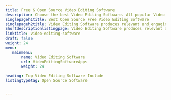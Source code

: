 ```yaml
---
title: Free & Open Source Video Editing Software
description: Choose the best Video Editing Software. All popular Video Editing Software listed here are free and open source.
singlepageh1title: Best Open Source Free Video Editing Software
singlepageh2title: Video Editing Software produces relevant and engaging content for business. Video marketing has become a must-have component of effective marketing strategies.
Shortdescriptionlistingpage: Video Editing Software produces relevant and engaging content for business. Video marketing has become a must-have component of effective marketing strategies.
linktitle: video-editing-software
draft: false
weight: 24
menu:
   mainmenu: 
       name: Video Editing Software
       url: VideoEditingSoftwareApps
       weight: 24

heading: Top Video Editing Software Include
listingtypetag: Open Source Software


---
```


